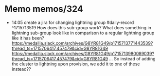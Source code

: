 # Memo memos/324
- 14:05 create a jira for changing lightning group #daily-record ^1715713519
How does this sub-group work? What does something in lightning sub-group look like in comparison to a regular lightning group like it has been?
https://medallia.slack.com/archives/G8YR81G49/p1715713771443539?thread_ts=1715706417.457479&cid=G8YR81G49
https://medallia.slack.com/archives/G8YR81G49/p1715713980089039?thread_ts=1715706417.457479&cid=G8YR81G49
...
So instead of adding the cluster to lightning upon provision, we add it to one of these instead??